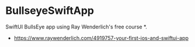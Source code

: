 # BullseyeSwiftApp

SwiftUI BullsEye app using Ray Wenderlich's free course *.


* https://www.raywenderlich.com/4919757-your-first-ios-and-swiftui-app
